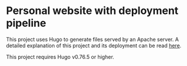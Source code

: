 # Personal website with deployment pipeline

This project uses Hugo to generate files served by an Apache server. A detailed
explanation of this project and its deployment can be read
[here](https://shh.ninja/posts/development/hugo-pt1/).

This project requires Hugo v0.76.5 or higher.
